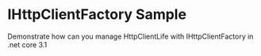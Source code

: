 # IHttpClientFactory Sample
Demonstrate how can you manage HttpClientLife with IHttpClientFactory in .net core 3.1
